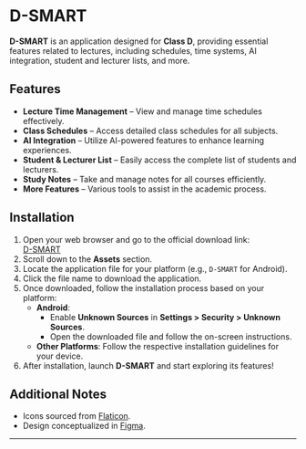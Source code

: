 # D-SMART  

**D-SMART** is an application designed for **Class D**, providing essential features related to lectures, including schedules, time systems, AI integration, student and lecturer lists, and more.

## Features  

- **Lecture Time Management** – View and manage time schedules effectively.  
- **Class Schedules** – Access detailed class schedules for all subjects.  
- **AI Integration** – Utilize AI-powered features to enhance learning experiences.  
- **Student & Lecturer List** – Easily access the complete list of students and lecturers.   
- **Study Notes** – Take and manage notes for all courses efficiently.  
- **More Features** – Various tools to assist in the academic process.  

## Installation  

1. Open your web browser and go to the official download link:  
   [D-SMART](https://github.com/FunkaDev/D-SMART/releases/tag/D-SMART)  
2. Scroll down to the **Assets** section.  
3. Locate the application file for your platform (e.g., `D-SMART` for Android).  
4. Click the file name to download the application.  
5. Once downloaded, follow the installation process based on your platform:  
   - **Android**:  
     - Enable **Unknown Sources** in **Settings > Security > Unknown Sources**.  
     - Open the downloaded file and follow the on-screen instructions.  
   - **Other Platforms**: Follow the respective installation guidelines for your device.  
6. After installation, launch **D-SMART** and start exploring its features!  

## Additional Notes  

- Icons sourced from [Flaticon](https://www.flaticon.com).  
- Design conceptualized in [Figma](https://www.figma.com).  

---
